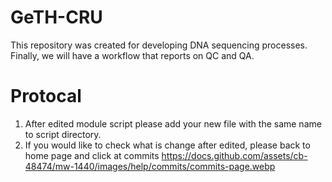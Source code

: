 # GeTH-CRU

  This repository was created for developing DNA sequencing processes. Finally, we will have a workflow that reports on QC and QA.

# Protocal

  1) After edited module script please add your new file with the same name to script directory.
  2) If you would like to check what is change after edited, please back to home page and click at commits
     <https://docs.github.com/assets/cb-48474/mw-1440/images/help/commits/commits-page.webp>
